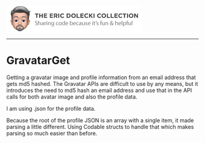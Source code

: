 ![badge](./ed-badge.png)

----

# GravatarGet
Getting a gravatar image and profile information from an email address that gets md5 hashed. The Gravatar APIs are difficult to use by any means, but it introduces the need to md5 hash an email address and use that in the API calls for both avatar image and also the profile data. 

I am using .json for the profile data. 

Because the root of the profile JSON is an array with a single item, it made parsing a little different. Using Codable structs to handle that which makes parsing so much easier than before.
